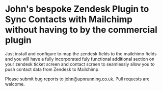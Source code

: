 # John's bespoke Zendesk Plugin to Sync Contacts with Mailchimp without having to by the commercial plugin

Just install and configure to map the zendesk fields to the mailchimo fields and you will have a fully incorporated fuly functional additional section on your zendesk ticket screen and contact screen to seamlessly allow you to push contact data from Zendesk to Mailchimp.

Please submit bug reports to [john@upnrunning.co.uk](). Pull requests are welcome.
